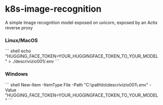 # k8s-image-recognition
A simple Image recognition model exposed on uvicorn, exposed by an Actix reverse proxy

<h3>Linux/MacOS</h3>
``` shell
echo "HUGGING_FACE_TOKEN=YOUR_HUGGINGFACE_TOKEN_TO_YOUR_MODEL" > ./descrivizio001/.env
```
<h3>Windows</h3>
``` shell
New-Item -ItemType File -Path "C:\path\to\descrivizio001\.env" -Value "HUGGING_FACE_TOKEN=YOUR_HUGGINGFACE_TOKEN_TO_YOUR_MODEL"
```
